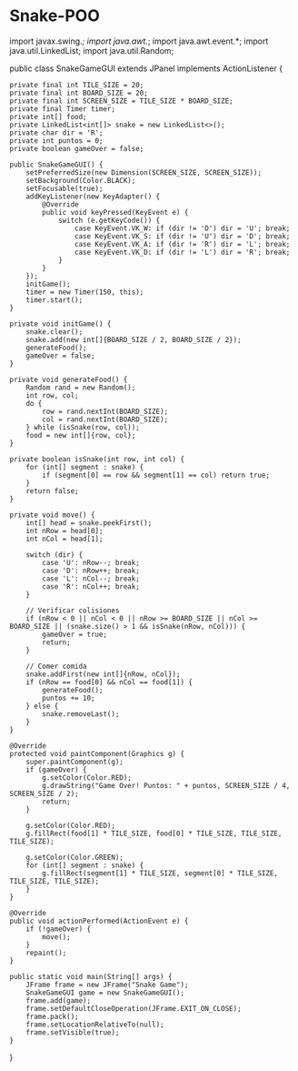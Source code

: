 # Snake-POO

import javax.swing.*;
import java.awt.*;
import java.awt.event.*;
import java.util.LinkedList;
import java.util.Random;

public class SnakeGameGUI extends JPanel implements ActionListener {

    private final int TILE_SIZE = 20;
    private final int BOARD_SIZE = 20;
    private final int SCREEN_SIZE = TILE_SIZE * BOARD_SIZE;
    private final Timer timer;
    private int[] food;
    private LinkedList<int[]> snake = new LinkedList<>();
    private char dir = 'R';
    private int puntos = 0;
    private boolean gameOver = false;

    public SnakeGameGUI() {
        setPreferredSize(new Dimension(SCREEN_SIZE, SCREEN_SIZE));
        setBackground(Color.BLACK);
        setFocusable(true);
        addKeyListener(new KeyAdapter() {
            @Override
            public void keyPressed(KeyEvent e) {
                switch (e.getKeyCode()) {
                    case KeyEvent.VK_W: if (dir != 'D') dir = 'U'; break;
                    case KeyEvent.VK_S: if (dir != 'U') dir = 'D'; break;
                    case KeyEvent.VK_A: if (dir != 'R') dir = 'L'; break;
                    case KeyEvent.VK_D: if (dir != 'L') dir = 'R'; break;
                }
            }
        });
        initGame();
        timer = new Timer(150, this);
        timer.start();
    }

    private void initGame() {
        snake.clear();
        snake.add(new int[]{BOARD_SIZE / 2, BOARD_SIZE / 2});
        generateFood();
        gameOver = false;
    }

    private void generateFood() {
        Random rand = new Random();
        int row, col;
        do {
            row = rand.nextInt(BOARD_SIZE);
            col = rand.nextInt(BOARD_SIZE);
        } while (isSnake(row, col));
        food = new int[]{row, col};
    }

    private boolean isSnake(int row, int col) {
        for (int[] segment : snake) {
            if (segment[0] == row && segment[1] == col) return true;
        }
        return false;
    }

    private void move() {
        int[] head = snake.peekFirst();
        int nRow = head[0];
        int nCol = head[1];
        
        switch (dir) {
            case 'U': nRow--; break;
            case 'D': nRow++; break;
            case 'L': nCol--; break;
            case 'R': nCol++; break;
        }

        // Verificar colisiones
        if (nRow < 0 || nCol < 0 || nRow >= BOARD_SIZE || nCol >= BOARD_SIZE || (snake.size() > 1 && isSnake(nRow, nCol))) {
            gameOver = true;
            return;
        }

        // Comer comida
        snake.addFirst(new int[]{nRow, nCol});
        if (nRow == food[0] && nCol == food[1]) {
            generateFood();
            puntos += 10;
        } else {
            snake.removeLast();
        }
    }

    @Override
    protected void paintComponent(Graphics g) {
        super.paintComponent(g);
        if (gameOver) {
            g.setColor(Color.RED);
            g.drawString("Game Over! Puntos: " + puntos, SCREEN_SIZE / 4, SCREEN_SIZE / 2);
            return;
        }

        g.setColor(Color.RED);
        g.fillRect(food[1] * TILE_SIZE, food[0] * TILE_SIZE, TILE_SIZE, TILE_SIZE);

        g.setColor(Color.GREEN);
        for (int[] segment : snake) {
            g.fillRect(segment[1] * TILE_SIZE, segment[0] * TILE_SIZE, TILE_SIZE, TILE_SIZE);
        }
    }

    @Override
    public void actionPerformed(ActionEvent e) {
        if (!gameOver) {
            move();
        }
        repaint();
    }

    public static void main(String[] args) {
        JFrame frame = new JFrame("Snake Game");
        SnakeGameGUI game = new SnakeGameGUI();
        frame.add(game);
        frame.setDefaultCloseOperation(JFrame.EXIT_ON_CLOSE);
        frame.pack();
        frame.setLocationRelativeTo(null);
        frame.setVisible(true);
    }
}
